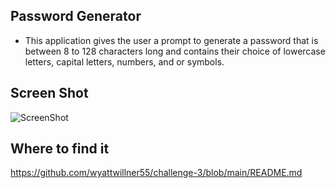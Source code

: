 ## Password Generator
* This application gives the user a prompt to generate a password that is between 8 to 128 characters long and contains their choice of lowercase letters, capital letters, numbers, and or symbols.

## Screen Shot
![ScreenShot](Assets.03-javascript-homework-demo.png)
## Where to find it
https://github.com/wyattwillner55/challenge-3/blob/main/README.md

